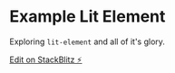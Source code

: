 # Example Lit Element
Exploring `lit-element` and all of it's glory.

[Edit on StackBlitz ⚡️](https://stackblitz.com/edit/example-lit-element)